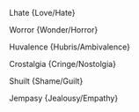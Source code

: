 Lhate {Love/Hate}

Worror {Wonder/Horror}

Huvalence {Hubris/Ambivalence}

Crostalgia {Cringe/Nostolgia}

Shuilt {Shame/Guilt}

Jempasy {Jealousy/Empathy}
